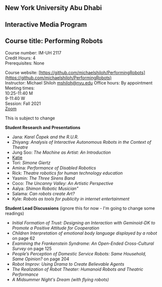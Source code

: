 ## New York University Abu Dhabi  
## Interactive Media Program
## Course title: Performing Robots
Course number: IM-UH 2117  
Credit Hours: 4     
Prerequisites: None     

Course website:
[https://github.com/michaelshiloh/PerformingRobots](https://github.com/michaelshiloh/PerformingRobots)  
Instructor: Michael Shiloh mshiloh@nyu.edu
Office hours: By appointment    
Meeting times:    
10:25-11:40 M     
9-11:40 W     
Session: Fall 2021    
[Zoom](https://nyu.zoom.us/j/92630541872)

This is subject to change

**Student Research and Presentations**

- Jana: *Karel Čapek and the R.U.R.*
- Zhiyang: *Analysis of Interactive Autonomous Robots in the Context of Theatre*
- Jung Soo: *The Machine as Artist: An Introduction*
- [Katie](https://www.nytimes.com/2012/07/08/theater/robot-and-human-actors-take-bows-together.html)  
- Tori: *Simone Giertz*
- Amina: *Performance of Disabled Robotics*
- Rick: *Theatre robotics for human technology education*
- Yasmin: *The Three Sirens Band*
- Coco: *The Uncanny Valley: An Artistic Perspective*
- Aalya: *Shimon Robotic Musician"*
- Salama: *Can robots create Art?*
- Kyle: *Robots as tools for publicity in internet entertainment*

**Student Lead Discussions** (ignore this for now - I'm going to change some
readings)

- *Initial Formation of Trust: Designing an Interaction with Geminoid-DK to Promote a Positive Attitude for Cooperation*
- *Children Interpretation of emotional body language displayed by a robot* on page 62 
- *Examining the Frankenstein Syndrome: An Open-Ended Cross-Cultural Survey* on page 125
- *People’s Perception of Domestic Service Robots: 
Same Household, Same Opinion?* on page 204
- *Robot Improv: Using Drama to Create Believable Agents*
- *The Realization of Robot Theater: Humanoid Robots and Theatric Performance*
- *A Midsummer Night's Dream (with flying robots)*
